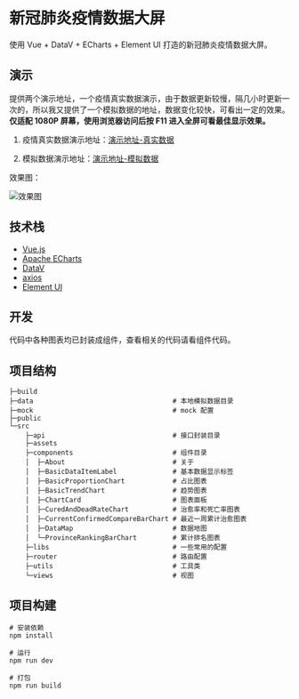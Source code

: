 # 新冠肺炎疫情数据大屏

使用 Vue + DataV + ECharts + Element UI 打造的新冠肺炎疫情数据大屏。

## 演示

提供两个演示地址，一个疫情真实数据演示，由于数据更新较慢，隔几小时更新一次的，所以我又提供了一个模拟数据的地址，数据变化较快，可看出一定的效果。**仅适配 1080P 屏幕，使用浏览器访问后按 F11 进入全屏可看最佳显示效果。**

1. 疫情真实数据演示地址：[演示地址-真实数据](http://datav.covid19.lanweihong.com/#/)

2. 模拟数据演示地址：[演示地址-模拟数据](http://demo.datav.covid19.lanweihong.com/#/)

效果图：

![效果图](https://github.com/lanweihong/data-visualization-with-covid-19/blob/main/preview/demo-datav-covid-19-preview-compression.png)

## 技术栈

 - [Vue.js](https://cn.vuejs.org/)
 - [Apache ECharts](https://echarts.apache.org/zh/index.html)
 - [DataV](http://datav.jiaminghi.com/)
 - [axios](https://axios-http.com/)
 - [Element UI](https://element.eleme.io/#/zh-CN)

## 开发

代码中各种图表均已封装成组件，查看相关的代码请看组件代码。

## 项目结构

```shell
├─build
├─data                                   # 本地模拟数据目录
├─mock                                   # mock 配置
├─public
└─src
    ├─api                                # 接口封装目录
    ├─assets
    ├─components                         # 组件目录
    │  ├─About                           # 关于
    │  ├─BasicDataItemLabel              # 基本数据显示标签
    │  ├─BasicProportionChart            # 占比图表
    │  ├─BasicTrendChart                 # 趋势图表
    │  ├─ChartCard                       # 图表面板
    │  ├─CuredAndDeadRateChart           # 治愈率和死亡率图表
    │  ├─CurrentConfirmedCompareBarChart # 最近一周累计治愈图表
    │  ├─DataMap                         # 数据地图
    │  └─ProvinceRankingBarChart         # 累计排名图表
    ├─libs                               # 一些常用的配置
    ├─router                             # 路由配置
    ├─utils                              # 工具类
    └─views                              # 视图
```

## 项目构建

```shell
# 安装依赖
npm install

# 运行
npm run dev

# 打包
npm run build
```


